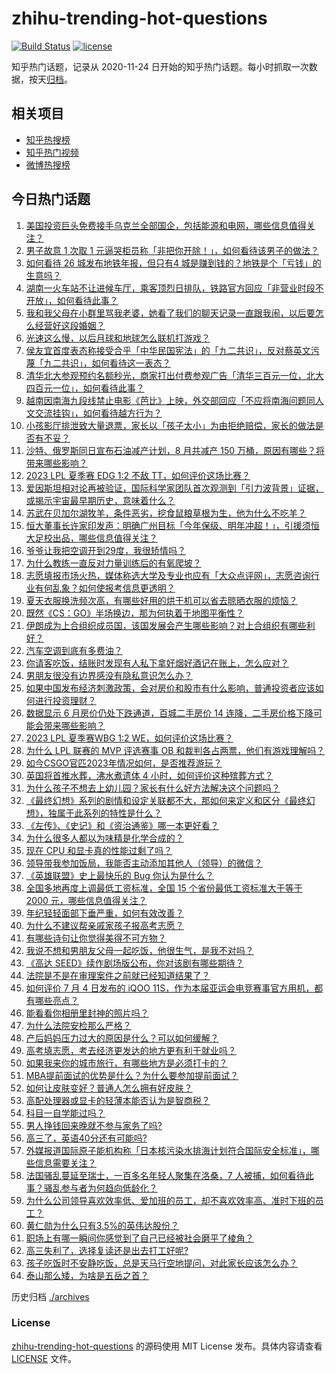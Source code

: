 # zhihu-trending-hot-questions

[![Build Status](https://github.com/justjavac/zhihu-trending-hot-questions/workflows/ci/badge.svg?branch=master)](https://github.com/justjavac/zhihu-trending-hot-questions/actions)
[![license](https://img.shields.io/github/license/justjavac/zhihu-trending-hot-questions)](https://github.com/justjavac/zhihu-trending-hot-questions/blob/master/LICENSE)

知乎热门话题，记录从 2020-11-24
日开始的知乎热门话题。每小时抓取一次数据，按天[归档](./archives)。

## 相关项目

- [知乎热搜榜](https://github.com/justjavac/zhihu-trending-top-search)
- [知乎热门视频](https://github.com/justjavac/zhihu-trending-hot-video)
- [微博热搜榜](https://github.com/justjavac/weibo-trending-hot-search)

## 今日热门话题

<!-- BEGIN -->
<!-- 最后更新时间 Wed Jul 05 2023 01:15:16 GMT+0800 (China Standard Time) -->

1. [美国投资巨头免费接手乌克兰全部国企，包括能源和电网，哪些信息值得关注？](https://www.zhihu.com/question/610223926)
1. [男子故意 1 次取 1 元逼哭柜员称「非把你开除！」，如何看待该男子的做法？](https://www.zhihu.com/question/610236031)
1. [如何看待 26 城发布地铁年报，但只有4 城是赚到钱的？地铁是个「亏钱」的生意吗？](https://www.zhihu.com/question/610117816)
1. [湖南一火车站不让进候车厅，乘客顶烈日排队，铁路官方回应「非营业时段不开放」，如何看待此事？](https://www.zhihu.com/question/610039783)
1. [我和我父母在小群里骂我老婆，她看了我们的聊天记录一直跟我闹，以后要怎么经营好这段婚姻？](https://www.zhihu.com/question/609136224)
1. [光速这么慢，以后月球和地球怎么联机打游戏？](https://www.zhihu.com/question/609921573)
1. [侯友宜首度表态称接受合乎「中华民国宪法」的「九二共识」，反对蔡英文污蔑「九二共识」，如何看待这一表态？](https://www.zhihu.com/question/610259391)
1. [清华北大参观预约名额秒光，商家打出付费参观广告「清华三百元一位，北大四百元一位」，如何看待此事？](https://www.zhihu.com/question/610246099)
1. [越南因南海九段线禁止电影《芭比》上映，外交部回应「不应将南海问题同人文交流挂钩」，如何看待越方行为？](https://www.zhihu.com/question/610272972)
1. [小孩影厅排泄致大量退票，家长以「孩子太小」为由拒绝赔偿，家长的做法是否有不妥？](https://www.zhihu.com/question/610237991)
1. [沙特、俄罗斯同日宣布石油减产计划，8 月共减产 150 万桶，原因有哪些？将带来哪些影响？](https://www.zhihu.com/question/610217964)
1. [2023 LPL 夏季赛 EDG 1:2 不敌 TT，如何评价这场比赛？](https://www.zhihu.com/question/610296656)
1. [爱因斯坦相对论再被验证，国际科学家团队首次观测到「引力波背景」证据，或揭示宇宙最早期历史，意味着什么？](https://www.zhihu.com/question/610253924)
1. [苏武在贝加尔湖牧羊，条件恶劣，挖食鼠粮草根为生，他为什么不吃羊？](https://www.zhihu.com/question/25483987)
1. [恒大董事长许家印发声：明确广州目标「今年保级、明年冲超！」，引援须恒大足校出品，哪些信息值得关注？](https://www.zhihu.com/question/610278108)
1. [爷爷让我把空调开到29度，我很矫情吗？](https://www.zhihu.com/question/609851222)
1. [为什么教练一直反对力量训练后的有氧爬坡？](https://www.zhihu.com/question/609590581)
1. [志愿填报市场火热，媒体称选大学及专业也应有「大众点评网」，志愿咨询行业有何乱象？如何使报考信息更透明？](https://www.zhihu.com/question/610269162)
1. [夏天衣服换洗频次高，有哪些好用的烘干机可以省去晾晒衣服的烦恼？](https://www.zhihu.com/question/603624273)
1. [既然《CS：GO》半场换边，那为何执着于地图平衡性？](https://www.zhihu.com/question/319341557)
1. [伊朗成为上合组织成员国，该国发展会产生哪些影响？对上合组织有哪些利好？](https://www.zhihu.com/question/610315319)
1. [汽车空调到底有多费油？](https://www.zhihu.com/question/608232739)
1. [你请客吃饭，结账时发现有人私下拿好烟好酒记在账上，怎么应对？](https://www.zhihu.com/question/465991724)
1. [男朋友很没有边界感没有隐私意识怎么办？](https://www.zhihu.com/question/589062450)
1. [如果中国发布经济刺激政策，会对房价和股市有什么影响，普通投资者应该如何进行投资理财？](https://www.zhihu.com/question/609606887)
1. [数据显示 6 月房价仍处下跌通道，百城二手房价 14 连降，二手房价格下降可能会带来哪些影响？](https://www.zhihu.com/question/610049419)
1. [2023 LPL 夏季赛WBG 1:2 WE，如何评价这场比赛？](https://www.zhihu.com/question/610274449)
1. [为什么 LPL 联赛的 MVP 评选赛事 OB 和裁判各占两票，他们有游戏理解吗？](https://www.zhihu.com/question/609949877)
1. [如今CSGO官匹2023年情况如何，是否推荐游玩？](https://www.zhihu.com/question/610039784)
1. [英国将首推水葬，沸水煮遗体 4 小时，如何评价这种殡葬方式？](https://www.zhihu.com/question/610125040)
1. [为什么孩子不想去上幼儿园？家长有什么好方法解决这个问题吗？](https://www.zhihu.com/question/608222104)
1. [《最终幻想》系列的剧情和设定关联都不大，那如何来定义和区分《最终幻想》，独属于此系列的特性是什么？](https://www.zhihu.com/question/608450856)
1. [《左传》、《史记》和《资治通鉴》哪一本更好看？](https://www.zhihu.com/question/515412130)
1. [为什么很多人都以为味精是化学合成的？](https://www.zhihu.com/question/479672956)
1. [现在 CPU 和显卡真的性能过剩了吗？](https://www.zhihu.com/question/604865796)
1. [领导带我参加饭局，我能否主动添加其他人（领导）的微信？](https://www.zhihu.com/question/609117222)
1. [《英雄联盟》史上最快乐的 Bug 你认为是什么？](https://www.zhihu.com/question/452932708)
1. [全国多地再度上调最低工资标准，全国 15 个省份最低工资标准大于等于 2000 元，哪些信息值得关注？](https://www.zhihu.com/question/610242638)
1. [年纪轻轻面部下垂严重，如何有效改善？](https://www.zhihu.com/question/603557641)
1. [为什么不建议帮亲戚家孩子报高考志愿？](https://www.zhihu.com/question/609932607)
1. [有哪些诗句让你觉得美得不可方物？](https://www.zhihu.com/question/609070511)
1. [我说不想和男朋友父母一起吃饭，他很生气，是我不对吗？](https://www.zhihu.com/question/608242763)
1. [《高达 SEED》续作剧场版公布，你对该剧有哪些期待？](https://www.zhihu.com/question/609947550)
1. [法院是不是在审理案件之前就已经知道结果了？](https://www.zhihu.com/question/608372592)
1. [如何评价 7 月 4 日发布的 iQOO 11S，作为本届亚运会电竞赛事官方用机，都有哪些亮点？](https://www.zhihu.com/question/609567853)
1. [能看看你相册里封神的照片吗？](https://www.zhihu.com/question/608906016)
1. [为什么法院安检那么严格？](https://www.zhihu.com/question/608660201)
1. [产后妈妈压力过大的原因是什么？可以如何缓解？](https://www.zhihu.com/question/541195925)
1. [高考填志愿，考去经济更发达的地方更有利于就业吗？](https://www.zhihu.com/question/609375371)
1. [如果我来你的城市旅行，有哪些地方是必须打卡的？](https://www.zhihu.com/question/609338137)
1. [MBA提前面试的优势是什么？为什么要参加提前面试？](https://www.zhihu.com/question/586638702)
1. [如何让皮肤变好？普通人怎么拥有好皮肤？](https://www.zhihu.com/question/608644115)
1. [高配处理器或显卡的轻薄本能否认为是智商税？](https://www.zhihu.com/question/606091699)
1. [科目一自学能过吗？](https://www.zhihu.com/question/607436852)
1. [男人挣钱回来晚就不参与家务了吗?](https://www.zhihu.com/question/608109085)
1. [高三了，英语40分还有可能吗?](https://www.zhihu.com/question/601386395)
1. [外媒报道国际原子能机构称「日本核污染水排海计划符合国际安全标准」，哪些信息需要关注？](https://www.zhihu.com/question/610275570)
1. [法国骚乱蔓延至瑞士，一百多名年轻人聚集在洛桑，7 人被捕，如何看待此事？骚乱参与者为何趋向低龄化？](https://www.zhihu.com/question/610081393)
1. [为什么公司领导喜欢效率低、爱加班的员工，却不喜欢效率高、准时下班的员工？](https://www.zhihu.com/question/600312394)
1. [黄仁勋为什么只有3.5%的英伟达股份？](https://www.zhihu.com/question/603714039)
1. [职场上有哪一瞬间你感觉到了自己已经被社会磨平了棱角？](https://www.zhihu.com/question/609588239)
1. [高三失利了，选择复读还是出去打工好呢?](https://www.zhihu.com/question/610280809)
1. [孩子吃饭时不安静吃饭，总是天马行空地提问，对此家长应该怎么办？](https://www.zhihu.com/question/607430655)
1. [泰山那么矮，为啥是五岳之首？](https://www.zhihu.com/question/36468499)

<!-- END -->

历史归档 [./archives](./archives)

### License

[zhihu-trending-hot-questions](https://github.com/justjavac/zhihu-trending-hot-questions)
的源码使用 MIT License 发布。具体内容请查看 [LICENSE](./LICENSE) 文件。
